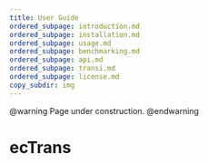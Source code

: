 ```yaml
---
title: User Guide
ordered_subpage: introduction.md
ordered_subpage: installation.md
ordered_subpage: usage.md
ordered_subpage: benchmarking.md
ordered_subpage: api.md
ordered_subpage: transi.md
ordered_subpage: license.md
copy_subdir: img
---
```


@warning
Page under construction.
@endwarning

# ecTrans

